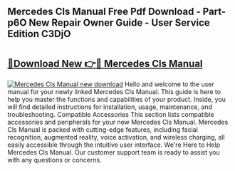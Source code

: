 ## Mercedes Cls Manual Free Pdf Download - Part-p6O New Repair Owner Guide - User Service Edition C3DjO

# <h2><a href="http://cf13682.oget.top/?id=Mercedes+Cls+Manual">🔗Download New 👉🔴 Mercedes Cls Manual</a></h2>

[![Mercedes Cls Manual new download](https://i.imgur.com/5g1atiW.png)](http://cf13682.oget.top/?id=Mercedes+Cls+Manual)
Hello and welcome to the user manual for your newly linked Mercedes Cls Manual. This guide is here to help you master the functions and capabilities of your product. Inside, you will find detailed instructions for installation, usage, maintenance, and troubleshooting. Compatible Accessories This section lists compatible accessories and peripherals for your new Mercedes Cls Manual. Mercedes Cls Manual is packed with cutting-edge features, including facial recognition, augmented reality, voice activation, and wireless charging, all easily accessible through the intuitive user interface. We're Here to Help Mercedes Cls Manual. Our customer support team is ready to assist you with any questions or concerns.
